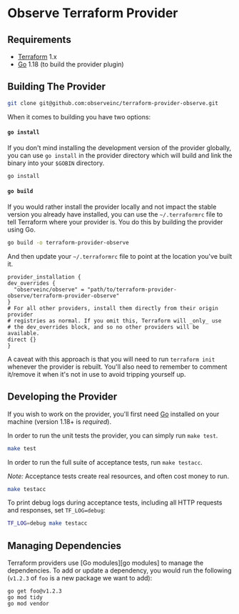 # Observe Terraform Provider

## Requirements

-	[Terraform](https://www.terraform.io/downloads.html) 1.x
-	[Go](https://golang.org/doc/install) 1.18 (to build the provider plugin)

## Building The Provider

```sh
git clone git@github.com:observeinc/terraform-provider-observe.git
```

When it comes to building you have two options:

#### `go install`

If you don't mind installing the development version of the provider globally, you can use `go install` in the provider directory which will build and link the binary into your `$GOBIN` directory.

```sh
go install
```

#### `go build`

If you would rather install the provider locally and not impact the stable version you already have installed, you can use the `~/.terraformrc` file to tell Terraform where your provider is. You do this by building the provider using Go.

```sh
go build -o terraform-provider-observe
```

And then update your `~/.terraformrc` file to point at the location
you've built it.

```
provider_installation {
dev_overrides {
  "observeinc/observe" = "path/to/terraform-provider-observe/terraform-provider-observe"
}
# For all other providers, install them directly from their origin provider
# registries as normal. If you omit this, Terraform will _only_ use
# the dev_overrides block, and so no other providers will be available.
direct {}
}
```

A caveat with this approach is that you will need to run `terraform init` whenever the provider is rebuilt. You'll also need to remember to comment it/remove it when it's not in use to avoid tripping yourself up.

## Developing the Provider

If you wish to work on the provider, you'll first need [Go](http://www.golang.org) installed on your machine (version 1.18+ is *required*). 

In order to run the unit tests the provider, you can simply run `make test`.

```sh
make test
```

In order to run the full suite of acceptance tests, run `make testacc`.

*Note:* Acceptance tests create real resources, and often cost money to run.

```sh
make testacc
```

To print debug logs during acceptance tests, including all HTTP requests and responses, set `TF_LOG=debug`:

```sh
TF_LOG=debug make testacc
```

## Managing Dependencies

Terraform providers use [Go modules][go modules] to manage the dependencies. To add or update a dependency, you would run the following (`v1.2.3` of `foo` is a new package we want to add):

```
go get foo@v1.2.3
go mod tidy
go mod vendor
```
